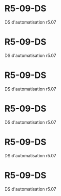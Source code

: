 # R5-09-DS
DS d'automatisation r5.07
# R5-09-DS
DS d'automatisation r5.07
# R5-09-DS
DS d'automatisation r5.07
# R5-09-DS
DS d'automatisation r5.07
# R5-09-DS
DS d'automatisation r5.07
# R5-09-DS
DS d'automatisation r5.07
